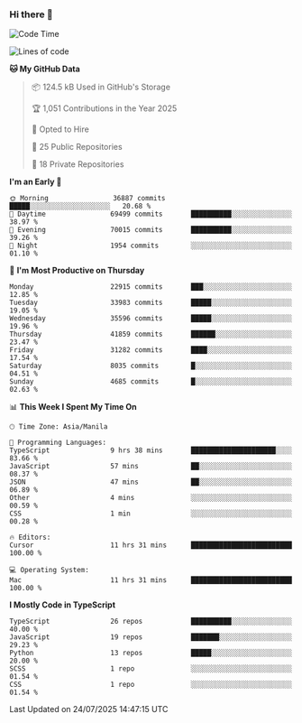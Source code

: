 ### Hi there 👋

<!--START_SECTION:waka-->
![Code Time](http://img.shields.io/badge/Code%20Time-1%2C955%20hrs%2045%20mins-blue)

![Lines of code](https://img.shields.io/badge/From%20Hello%20World%20I%27ve%20Written-67.9%20million%20lines%20of%20code-blue)

**🐱 My GitHub Data** 

> 📦 124.5 kB Used in GitHub's Storage 
 > 
> 🏆 1,051 Contributions in the Year 2025
 > 
> 💼 Opted to Hire
 > 
> 📜 25 Public Repositories 
 > 
> 🔑 18 Private Repositories 
 > 
**I'm an Early 🐤** 

```text
🌞 Morning                36887 commits       █████░░░░░░░░░░░░░░░░░░░░   20.68 % 
🌆 Daytime                69499 commits       ██████████░░░░░░░░░░░░░░░   38.97 % 
🌃 Evening                70015 commits       ██████████░░░░░░░░░░░░░░░   39.26 % 
🌙 Night                  1954 commits        ░░░░░░░░░░░░░░░░░░░░░░░░░   01.10 % 
```
📅 **I'm Most Productive on Thursday** 

```text
Monday                   22915 commits       ███░░░░░░░░░░░░░░░░░░░░░░   12.85 % 
Tuesday                  33983 commits       █████░░░░░░░░░░░░░░░░░░░░   19.05 % 
Wednesday                35596 commits       █████░░░░░░░░░░░░░░░░░░░░   19.96 % 
Thursday                 41859 commits       ██████░░░░░░░░░░░░░░░░░░░   23.47 % 
Friday                   31282 commits       ████░░░░░░░░░░░░░░░░░░░░░   17.54 % 
Saturday                 8035 commits        █░░░░░░░░░░░░░░░░░░░░░░░░   04.51 % 
Sunday                   4685 commits        █░░░░░░░░░░░░░░░░░░░░░░░░   02.63 % 
```


📊 **This Week I Spent My Time On** 

```text
🕑︎ Time Zone: Asia/Manila

💬 Programming Languages: 
TypeScript               9 hrs 38 mins       █████████████████████░░░░   83.66 % 
JavaScript               57 mins             ██░░░░░░░░░░░░░░░░░░░░░░░   08.37 % 
JSON                     47 mins             ██░░░░░░░░░░░░░░░░░░░░░░░   06.89 % 
Other                    4 mins              ░░░░░░░░░░░░░░░░░░░░░░░░░   00.59 % 
CSS                      1 min               ░░░░░░░░░░░░░░░░░░░░░░░░░   00.28 % 

🔥 Editors: 
Cursor                   11 hrs 31 mins      █████████████████████████   100.00 % 

💻 Operating System: 
Mac                      11 hrs 31 mins      █████████████████████████   100.00 % 
```

**I Mostly Code in TypeScript** 

```text
TypeScript               26 repos            ██████████░░░░░░░░░░░░░░░   40.00 % 
JavaScript               19 repos            ███████░░░░░░░░░░░░░░░░░░   29.23 % 
Python                   13 repos            █████░░░░░░░░░░░░░░░░░░░░   20.00 % 
SCSS                     1 repo              ░░░░░░░░░░░░░░░░░░░░░░░░░   01.54 % 
CSS                      1 repo              ░░░░░░░░░░░░░░░░░░░░░░░░░   01.54 % 
```




 Last Updated on 24/07/2025 14:47:15 UTC
<!--END_SECTION:waka-->
